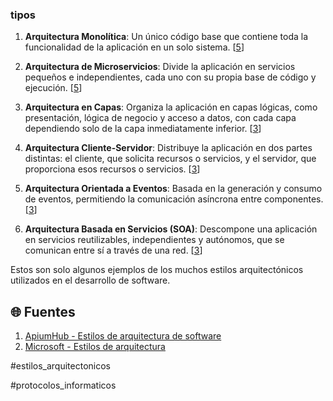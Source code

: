 ### tipos 

1. **Arquitectura Monolítica**: Un único código base que contiene toda la funcionalidad de la aplicación en un solo sistema. [[5](https://apiumhub.com/es/tech-blog-barcelona/estilos-de-arquitectura-de-software/)]

2. **Arquitectura de Microservicios**: Divide la aplicación en servicios pequeños e independientes, cada uno con su propia base de código y ejecución. [[5](https://apiumhub.com/es/tech-blog-barcelona/estilos-de-arquitectura-de-software/)]

3. **Arquitectura en Capas**: Organiza la aplicación en capas lógicas, como presentación, lógica de negocio y acceso a datos, con cada capa dependiendo solo de la capa inmediatamente inferior. [[3](https://learn.microsoft.com/es-es/azure/architecture/guide/architecture-styles/)]

4. **Arquitectura Cliente-Servidor**: Distribuye la aplicación en dos partes distintas: el cliente, que solicita recursos o servicios, y el servidor, que proporciona esos recursos o servicios. [[3](https://learn.microsoft.com/es-es/azure/architecture/guide/architecture-styles/)]

5. **Arquitectura Orientada a Eventos**: Basada en la generación y consumo de eventos, permitiendo la comunicación asíncrona entre componentes. [[3](https://learn.microsoft.com/es-es/azure/architecture/guide/architecture-styles/)]

6. **Arquitectura Basada en Servicios (SOA)**: Descompone una aplicación en servicios reutilizables, independientes y autónomos, que se comunican entre sí a través de una red. [[3](https://learn.microsoft.com/es-es/azure/architecture/guide/architecture-styles/)]

Estos son solo algunos ejemplos de los muchos estilos arquitectónicos utilizados en el desarrollo de software.

## 🌐 Fuentes
1. [ApiumHub - Estilos de arquitectura de software](https://apiumhub.com/es/tech-blog-barcelona/estilos-de-arquitectura-de-software/)
2. [Microsoft - Estilos de arquitectura](https://learn.microsoft.com/es-es/azure/architecture/guide/architecture-styles/)

#estilos_arquitectonicos

#protocolos_informaticos
